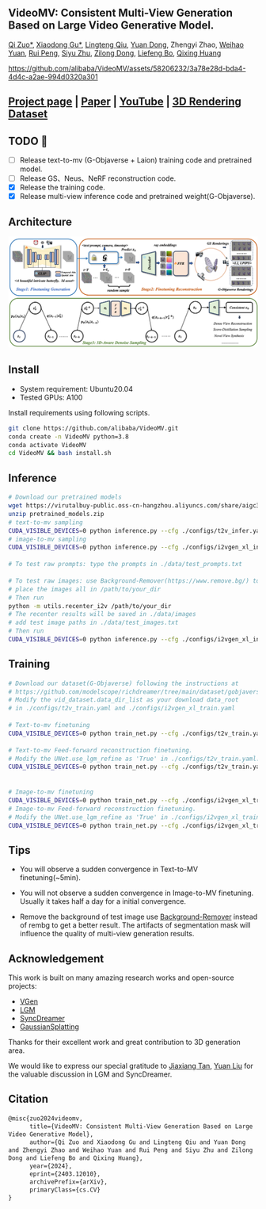 ## VideoMV: Consistent Multi-View Generation Based on Large Video Generative Model.

[Qi Zuo\*](https://scholar.google.com/citations?view_op=list_works&hl=en&user=UDnHe2IAAAAJ),
[Xiaodong Gu\*](https://scholar.google.com.hk/citations?user=aJPO514AAAAJ&hl=zh-CN&oi=ao),
[Lingteng Qiu](https://lingtengqiu.github.io/),
[Yuan Dong](https://mutianxu.github.io/),
Zhengyi Zhao,
[Weihao Yuan](https://weihao-yuan.com/),
[Rui Peng](https://prstrive.github.io/),
[Siyu Zhu](https://sites.google.com/site/zhusiyucs/home/),
[Zilong Dong](https://scholar.google.com/citations?user=GHOQKCwAAAAJ&hl=zh-CN&oi=ao),
[Liefeng Bo](https://research.cs.washington.edu/istc/lfb/),
[Qixing Huang](https://www.cs.utexas.edu/~huangqx/)

https://github.com/alibaba/VideoMV/assets/58206232/3a78e28d-bda4-4d4c-a2ae-994d0320a301

## [Project page](https://aigc3d.github.io/VideoMV) | [Paper](https://arxiv.org/abs/2311.16918) | [YouTube](https://www.youtube.com/watch?v=zxjX5p0p0Ks) | [3D Rendering Dataset](https://aigc3d.github.io/gobjaverse)

## TODO  :triangular_flag_on_post:
- [ ]  Release text-to-mv (G-Objaverse + Laion) training code and pretrained model.
- [ ]  Release GS、Neus、NeRF reconstruction code.
- [x]  Release the training code.
- [x]  Release multi-view inference code and pretrained weight(G-Objaverse).

## Architecture

![architecture](assets/f.png)

## Install

- System requirement: Ubuntu20.04
- Tested GPUs: A100

Install requirements using following scripts.

```bash
git clone https://github.com/alibaba/VideoMV.git
conda create -n VideoMV python=3.8
conda activate VideoMV
cd VideoMV && bash install.sh
```

## Inference

```bash
# Download our pretrained models
wget https://virutalbuy-public.oss-cn-hangzhou.aliyuncs.com/share/aigc3d/pretrained_models.zip
unzip pretrained_models.zip
# text-to-mv sampling
CUDA_VISIBLE_DEVICES=0 python inference.py --cfg ./configs/t2v_infer.yaml
# image-to-mv sampling
CUDA_VISIBLE_DEVICES=0 python inference.py --cfg ./configs/i2vgen_xl_infer.yaml

# To test raw prompts: type the prompts in ./data/test_prompts.txt

# To test raw images: use Background-Remover(https://www.remove.bg/) to get the foreground of images
# place the images all in /path/to/your_dir
# Then run
python -m utils.recenter_i2v /path/to/your_dir
# The recenter results will be saved in ./data/images
# add test image paths in ./data/test_images.txt
# Then run
CUDA_VISIBLE_DEVICES=0 python inference.py --cfg ./configs/i2vgen_xl_infer.yaml
```

## Training

```bash
# Download our dataset(G-Objaverse) following the instructions at 
# https://github.com/modelscope/richdreamer/tree/main/dataset/gobjaverse
# Modify the vid_dataset.data_dir_list as your download data_root 
# in ./configs/t2v_train.yaml and ./configs/i2vgen_xl_train.yaml

# Text-to-mv finetuning
CUDA_VISIBLE_DEVICES=0 python train_net.py --cfg ./configs/t2v_train.yaml

# Text-to-mv Feed-forward reconstruction finetuning.
# Modify the UNet.use_lgm_refine as 'True' in ./configs/t2v_train.yaml. Then
CUDA_VISIBLE_DEVICES=0 python train_net.py --cfg ./configs/t2v_train.yaml


# Image-to-mv finetuning
CUDA_VISIBLE_DEVICES=0 python train_net.py --cfg ./configs/i2vgen_xl_train.yaml
# Image-to-mv Feed-forward reconstruction finetuning.
# Modify the UNet.use_lgm_refine as 'True' in ./configs/i2vgen_xl_train.yaml. Then
CUDA_VISIBLE_DEVICES=0 python train_net.py --cfg ./configs/i2vgen_xl_train.yaml
```

## Tips

- You will observe a sudden convergence in Text-to-MV finetuning(~5min).

- You will not observe a sudden convergence in Image-to-MV finetuning. Usually it takes half a day for a initial convergence.

- Remove the background of test image use [Background-Remover](https://www.remove.bg/) instead of rembg to get a better result. The artifacts of segmentation mask will influence the quality of multi-view generation results.

## Acknowledgement

This work is built on many amazing research works and open-source projects:

- [VGen](https://github.com/ali-vilab/VGen)
- [LGM](https://github.com/3DTopia/LGM)
- [SyncDreamer](https://github.com/liuyuan-pal/SyncDreamer)
- [GaussianSplatting](https://github.com/graphdeco-inria/gaussian-splatting)

Thanks for their excellent work and great contribution to 3D generation area.

We would like to express our special gratitude to [Jiaxiang Tan](https://github.com/ashawkey), [Yuan Liu](https://github.com/liuyuan-pal) for the valuable discussion in LGM and SyncDreamer.


## Citation	

```
@misc{zuo2024videomv,
      title={VideoMV: Consistent Multi-View Generation Based on Large Video Generative Model}, 
      author={Qi Zuo and Xiaodong Gu and Lingteng Qiu and Yuan Dong and Zhengyi Zhao and Weihao Yuan and Rui Peng and Siyu Zhu and Zilong Dong and Liefeng Bo and Qixing Huang},
      year={2024},
      eprint={2403.12010},
      archivePrefix={arXiv},
      primaryClass={cs.CV}
}
```

